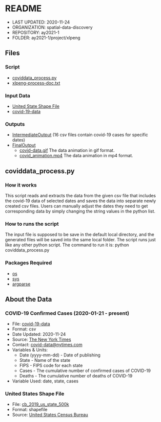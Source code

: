 # README

- LAST UPDATED: 2020-11-24
- ORGANIZATION: spatial-data-discovery
- REPOSITORY: ay2021-1
- FOLDER: ay2021-1/project/xlpeng

## Files
### Script
* [coviddata_process.py](https://github.com/spatial-data-discovery/ay2021-1/blob/master/project/xlpeng/coviddata_process.py)
* [xlpeng-process-doc.txt](https://github.com/spatial-data-discovery/ay2021-1/blob/master/project/xlpeng/xlpeng-process-doc.txt)

### Input Data
* [United State Shape File](https://www.census.gov/geographies/mapping-files/time-series/geo/cartographic-boundary.html)
* [covid-19-data](https://github.com/nytimes/covid-19-data)

### Outputs
* [IntermediateOutput](https://github.com/spatial-data-discovery/ay2021-1/tree/master/project/xlpeng/intermediateOutput) (16 csv files contain covid-19 cases for specific dates)
* [FinalOutput](https://github.com/spatial-data-discovery/ay2021-1/tree/master/project/xlpeng/finalOutput)
    * [covid-data.gif](https://github.com/spatial-data-discovery/ay2021-1/blob/master/project/xlpeng/finalOutput/covid-data.gif) The data animation in gif format. 
    * [covid_animation.mp4](https://github.com/spatial-data-discovery/ay2021-1/blob/master/project/xlpeng/finalOutput/covid_animation.mp4) The data animation in mp4 format. 

## coviddata_process.py

### How it works 
This script reads and extracts the data from the given csv file that includes the covid-19 data of selected dates and saves the data into separate newly created csv files. Users can manually adjust the dates they need to get corresponding data by simply changing the string values in the python list.

### How to runs the script
The input file is supposed to be save in the default local directory, and the generated files will be saved into the same local folder. The script runs just like any other python script. The command to run it is: python coviddata_process.py

### Packages Required
* [os](https://docs.python.org/3/library/os.html)
* [sys](https://docs.python.org/3/library/sys.html)
* [argparse](https://pypi.org/project/argparse/)

## About the Data
### COVID-19 Confirmed Cases (2020-01-21 - present)  
* File: [covid-19-data](https://github.com/spatial-data-discovery/ay2021-1/blob/master/project/xlpeng/inputData/us-states.csv)
* Format: csv
* Date Updated: 2020-11-24
* Source: [The New York Times](https://github.com/nytimes/covid-19-data)
* Contact: covid-data@nytimes.com
* Variables & Units: 
  * Date (yyyy-mm-dd) - Date of publishing
  * State - Name of the state
  * FIPS - FIPS code for each state
  * Cases - The cumulative number of confirmed cases of COVID-19
  * Deaths - The cumulative number of deaths of COVID-19
* Variable Used: date, state, cases

### United States Shape File 
* File: [cb_2019_us_state_500k](https://github.com/spatial-data-discovery/ay2021-1/blob/master/project/xlpeng/inputData/cb_2019_us_state_500k.zip)
* Format: shapefile
* Source: [United States Census Bureau](https://www.census.gov/geographies/mapping-files/time-series/geo/cartographic-boundary.html)


